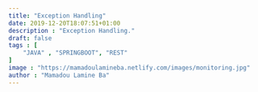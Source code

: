 ```yaml
---
title: "Exception Handling"
date: 2019-12-20T18:07:51+01:00
description : "Exception Handling."
draft: false
tags : [
    "JAVA" , "SPRINGBOOT", "REST"
]
image : "https://mamadoulamineba.netlify.com/images/monitoring.jpg"
author : "Mamadou Lamine Ba"
---
```



